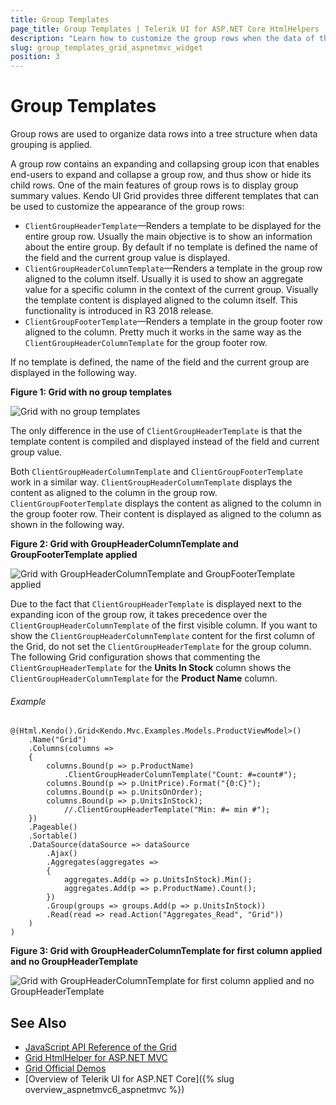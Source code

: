 ```yaml
---
title: Group Templates
page_title: Group Templates | Telerik UI for ASP.NET Core HtmlHelpers
description: "Learn how to customize the group rows when the data of the Kendo UI Grid for ASP.NET MVC is grouped."
slug: group_templates_grid_aspnetmvc_widget
position: 3
---
```


# Group Templates

Group rows are used to organize data rows into a tree structure when data grouping is applied.

A group row contains an expanding and collapsing group icon that enables end-users to expand and collapse a group row, and thus show or hide its child rows. One of the main features of group rows is to display group summary values. Kendo UI Grid provides three different templates that can be used to customize the appearance of the group rows:

- `ClientGroupHeaderTemplate`&mdash;Renders a template to be displayed for the entire group row. Usually the main objective is to show an information about the entire group. By default if no template is defined the name of the field and the current group value is displayed.
- `ClientGroupHeaderColumnTemplate`&mdash;Renders a template in the group row aligned to the column itself. Usually it is used to show an aggregate value for a specific column in the context of the current group. Visually the template content is displayed aligned to the column itself. This functionality is introduced in R3 2018 release.
- `ClientGroupFooterTemplate`&mdash;Renders a template in the group footer row aligned to the column. Pretty much it works in the same way as the `ClientGroupHeaderColumnTemplate` for the group footer row.

If no template is defined, the name of the field and the current group are displayed in the following way.

**Figure 1: Grid with no group templates**

![Grid with no group templates](/html-helpers/data-management/grid/grid-no-group-header-template.png)

The only difference in the use of `ClientGroupHeaderTemplate` is that the template content is compiled and displayed instead of the field and current group value.

Both `ClientGroupHeaderColumnTemplate` and `ClientGroupFooterTemplate` work in a similar way. `ClientGroupHeaderColumnTemplate` displays the content as aligned to the column in the group row. `ClientGroupFooterTemplate` displays the content as aligned to the column in the group footer row. Their content is displayed as aligned to the column as shown in the following way.

**Figure 2: Grid with GroupHeaderColumnTemplate and GroupFooterTemplate applied**

![Grid with GroupHeaderColumnTemplate and GroupFooterTemplate applied](/html-helpers/data-management/grid/grid-group-header-column-template.png)

Due to the fact that `ClientGroupHeaderTemplate` is displayed next to the expanding icon of the group row, it takes precedence over the `ClientGroupHeaderColumnTemplate` of the first visible column. If you want to show the `ClientGroupHeaderColumnTemplate` content for the first column of the Grid, do not set the `ClientGroupHeaderTemplate` for the group column. The following Grid configuration shows that commenting the `ClientGroupHeaderTemplate` for the **Units In Stock** column shows the `ClientGroupHeaderColumnTemplate` for the **Product Name** column.

###### Example

```
@(Html.Kendo().Grid<Kendo.Mvc.Examples.Models.ProductViewModel>()
    .Name("Grid")
    .Columns(columns =>
    {
        columns.Bound(p => p.ProductName)
            .ClientGroupHeaderColumnTemplate("Count: #=count#");
        columns.Bound(p => p.UnitPrice).Format("{0:C}");
        columns.Bound(p => p.UnitsOnOrder);
        columns.Bound(p => p.UnitsInStock);
            //.ClientGroupHeaderTemplate("Min: #= min #");
    })
    .Pageable()
    .Sortable()
    .DataSource(dataSource => dataSource
        .Ajax()
        .Aggregates(aggregates =>
        {
            aggregates.Add(p => p.UnitsInStock).Min();
            aggregates.Add(p => p.ProductName).Count();
        })
        .Group(groups => groups.Add(p => p.UnitsInStock))
        .Read(read => read.Action("Aggregates_Read", "Grid"))
    )
)
```

**Figure 3: Grid with GroupHeaderColumnTemplate for first column applied and no GroupHeaderTemplate**

![Grid with GroupHeaderColumnTemplate for first column applied and no GroupHeaderTemplate](/html-helpers/data-management/grid/grid-group-header-column-template-first-column.png)

## See Also

* [JavaScript API Reference of the Grid](http://docs.telerik.com/kendo-ui/api/javascript/ui/grid)
* [Grid HtmlHelper for ASP.NET MVC](http://docs.telerik.com/aspnet-mvc/helpers/grid/overview)
* [Grid Official Demos](http://demos.telerik.com/aspnet-core/grid/index)
* [Overview of Telerik UI for ASP.NET Core]({% slug overview_aspnetmvc6_aspnetmvc %})
